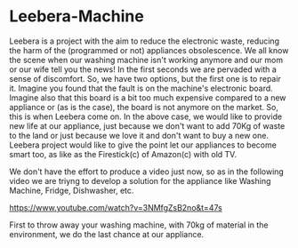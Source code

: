 # Leebera-Machine
Leebera is a project with the aim to reduce the electronic waste, reducing the harm of the (programmed or not) appliances obsolescence. We all know the scene when our washing machine isn't working anymore and our mom or our wife tell you the news! In the first seconds we are pervaded with a sense of discomfort. So, we have two options, but the first one is to repair it. Imagine you found that the fault is on the machine's electronic board. Imagine also that this board is a bit too much expensive compared to a new appliance or (as is the case), the board is not anymore on the market. So, this is when Leebera come on.
In the above case, we would like to provide new life at our appliance, just because we don't want to add 70Kg of waste to the land or just because we love it and don't want to buy a new one. Leebera project would like to give the point let our appliances to become smart too, as like as the Firestick(c) of Amazon(c) with old TV.

We don't have the effort to produce a video just now, so as in the following video we are triyng to develop a solution for the appliance like Washing Machine, Fridge, Dishwasher, etc.

https://www.youtube.com/watch?v=3NMfgZsB2no&t=47s

First to throw away your washing machine, with 70kg of material in the environment, we do the last chance at our appliance.
